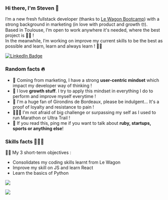 <!--
**StvnPzn/stvnpzn** is a ✨ _special_ ✨ repository because its `README.md` (this file) appears on your GitHub profile.

Here are some ideas to get you started:

- 🔭 I’m currently working on ...
- 🌱 I’m currently learning ...
- 👯 I’m looking to collaborate on ...
- 🤔 I’m looking for help with ...
- 💬 Ask me about ...
- 📫 How to reach me: ...
- 😄 Pronouns: ...
- ⚡ Fun fact: ...
-->
### Hi there, I'm Steven 👋

<p>I’m a new fresh fullstack developer (thanks to <a href="https://www.lewagon.com/">Le Wagon Bootcamp</a>) with a strong background in marketing (in love with product and growth 🤓).<br>
Based in Toulouse, I’m open to work anywhere it's needed, where the best project is 🤙🏼 !<br>
In the meanwhile, I’m working on improve my current skills to be the best as possible and learn, learn and always learn ! 💪🏼</p>

<p>
  <a href="https://www.linkedin.com/in/stevenpzn/">
    <img src="https://img.shields.io/badge/-@stevenpouzon-0077B5?style=flat-square&amp;labelColor=0077B5&amp;logo=LinkedIn" alt="LinkedIn Badge">
  </a>
</p>

### Random facts 🔥

<ul>
<li>🎯   Coming from marketing, I have a strong <strong>user-centric mindset</strong> which impact my developer way of thinking !</li>
<li>🥇   I love <strong>growth stuff</strong>. I try to apply this mindset in everything I do to perform and improve myself everytime !</li>
<li>🙈   I'm a huge fan of Girondins de Bordeaux, please be indulgent... It's a proof of loyalty and resistance to pain !</li>
<li>🏃🏼‍♂️   I'm not afraid of big challenge or surpassing my self as I used to run Marathon or Ultra Trail !</li>
<li>💬   If you read this, ping me if you want to talk about <strong>ruby, startups, sports or anything else</strong>!</li>
</ul>

### Skills facts 🤹🏼‍♂️

<p>💪🏼 My 3 short-term objectives :
  <ul>
    <li>Consolidates my coding skills learnt from Le Wagon</li>
    <li>Improve my skill on JS and learn React</li>
    <li>Learn the basics of Python</li>
  </ul>
</p>

<p>
  <a href="https://github.com/stvnpzn/stvnpzn">
    <img align="center" src="https://github-readme-stats.vercel.app/api/top-langs/?username=stvnpzn&theme=solarized-light" />
  </a>
</p>

<p>
  <a href="https://www.codewars.com/users/StvnPzn" target="_blank">
    <img src="https://www.codewars.com/users/StvnPzn/badges/large" />
  </a>
</p>
